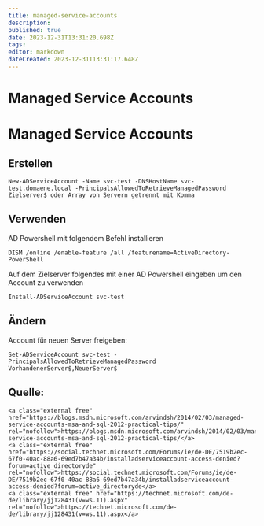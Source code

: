 ```yaml
---
title: managed-service-accounts
description: 
published: true
date: 2023-12-31T13:31:20.698Z
tags: 
editor: markdown
dateCreated: 2023-12-31T13:31:17.648Z
---
```


# Managed Service Accounts

# <span class="mw-headline" id="bkmrk-managed-service-acco-1">Managed Service Accounts</span>

## <span class="mw-headline" id="bkmrk-erstellen-1">Erstellen</span>

```
New-ADServiceAccount -Name svc-test -DNSHostName svc-test.domaene.local -PrincipalsAllowedToRetrieveManagedPassword Zielserver$ oder Array von Servern getrennt mit Komma
```

## <span class="mw-headline" id="bkmrk-verwenden-1">Verwenden</span>

AD Powershell mit folgendem Befehl installieren

```
DISM /online /enable-feature /all /featurename=ActiveDirectory-PowerShell
```

Auf dem Zielserver folgendes mit einer AD Powershell eingeben um den Account zu verwenden

```
Install-ADServiceAccount svc-test
```

## <span id="bkmrk-"></span><span class="mw-headline" id="bkmrk-%C3%84ndern-1">Ändern</span>

Account für neuen Server freigeben:

```
Set-ADServiceAccount svc-test -PrincipalsAllowedToRetrieveManagedPassword VorhandenerServer$,NeuerServer$
```

## <span class="mw-headline" id="bkmrk-quelle%3A-1">Quelle:</span>

```
<a class="external free" href="https://blogs.msdn.microsoft.com/arvindsh/2014/02/03/managed-service-accounts-msa-and-sql-2012-practical-tips/" rel="nofollow">https://blogs.msdn.microsoft.com/arvindsh/2014/02/03/managed-service-accounts-msa-and-sql-2012-practical-tips/</a>
<a class="external free" href="https://social.technet.microsoft.com/Forums/ie/de-DE/7519b2ec-67f0-40ac-88a6-69ed7b47a34b/installadserviceaccount-access-denied?forum=active_directoryde" rel="nofollow">https://social.technet.microsoft.com/Forums/ie/de-DE/7519b2ec-67f0-40ac-88a6-69ed7b47a34b/installadserviceaccount-access-denied?forum=active_directoryde</a>
<a class="external free" href="https://technet.microsoft.com/de-de/library/jj128431(v=ws.11).aspx" rel="nofollow">https://technet.microsoft.com/de-de/library/jj128431(v=ws.11).aspx</a>
```